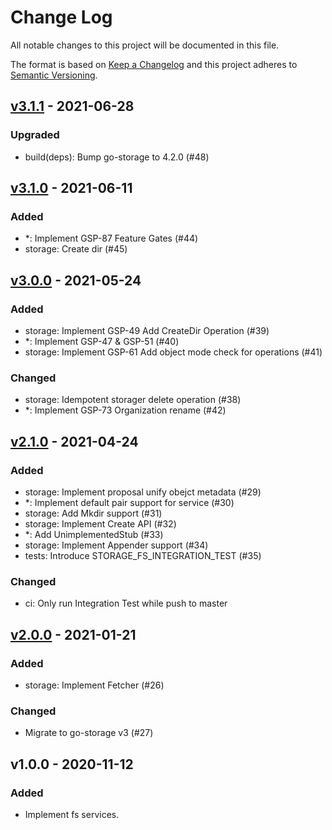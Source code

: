 # Change Log

All notable changes to this project will be documented in this file.

The format is based on [Keep a Changelog](https://keepachangelog.com/)
and this project adheres to [Semantic Versioning](https://semver.org/).

## [v3.1.1] - 2021-06-28

### Upgraded

- build(deps): Bump go-storage to 4.2.0 (#48)

## [v3.1.0] - 2021-06-11

### Added

- *: Implement GSP-87 Feature Gates (#44)
- storage: Create dir (#45)

## [v3.0.0] - 2021-05-24

### Added

- storage: Implement GSP-49 Add CreateDir Operation (#39)
- *: Implement GSP-47 & GSP-51 (#40)
- storage: Implement GSP-61 Add object mode check for operations (#41)

### Changed

- storage: Idempotent storager delete operation (#38)
- *: Implement GSP-73 Organization rename (#42)

## [v2.1.0] - 2021-04-24

### Added

- storage: Implement proposal unify obejct metadata (#29)
- *: Implement default pair support for service (#30)
- storage: Add Mkdir support (#31)
- storage: Implement Create API (#32)
- *: Add UnimplementedStub (#33)
- storage: Implement Appender support (#34)
- tests: Introduce STORAGE_FS_INTEGRATION_TEST (#35)

### Changed

- ci: Only run Integration Test while push to master

## [v2.0.0] - 2021-01-21

### Added

- storage: Implement Fetcher (#26)

### Changed

- Migrate to go-storage v3 (#27)

## v1.0.0 - 2020-11-12

### Added

- Implement fs services.

[v3.1.1]: https://github.com/beyondstorage/go-service-fs/compare/v3.1.0...v3.1.1
[v3.1.0]: https://github.com/beyondstorage/go-service-fs/compare/v3.0.0...v3.1.0
[v3.0.0]: https://github.com/beyondstorage/go-service-fs/compare/v2.1.0...v3.0.0
[v2.1.0]: https://github.com/beyondstorage/go-service-fs/compare/v2.0.0...v2.1.0
[v2.0.0]: https://github.com/beyondstorage/go-service-fs/compare/v1.0.0...v2.0.0
